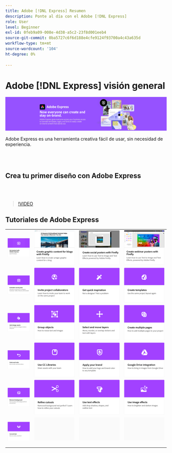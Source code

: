 ```yaml
---
title: Adobe [!DNL Express] Resumen
description: Ponte al día con el Adobe [!DNL Express]
role: User
level: Beginner
exl-id: 0feb9a09-008e-4d38-a5c2-23f8d001eeb4
source-git-commit: 0ba5727c6f6d188e4cfe9124f93700a4c43a635d
workflow-type: tm+mt
source-wordcount: '104'
ht-degree: 0%

---
```


# Adobe [!DNL Express] visión general

![Express Hero Image](../assets/Express.png)

Adobe Express es una herramienta creativa fácil de usar, sin necesidad de experiencia.

<br> 

## Crea tu primer diseño con Adobe Express

<br> 

>[!VIDEO](https://video.tv.adobe.com/v/3420225?quality=12&learn=on&hidetitle=true)

## Tutoriales de Adobe Express

<table style="table-layout:fixed">
<tr>
   <td>
      <a href="get-started.md">
         <img alt="Introducción a Adobe Express" src="assets/get-started.png" />
      </a>
  </td>
  <td>
      <a href="create-blog-graphics.md">
         <img alt="Creación de gráficos de blog con Firefly" src="assets/blog-graphic.png" />
      </a>
  </td>
  <td>
      <a href="create-social-posters.md">
         <img alt="Crea carteles para redes sociales con Firefly" src="assets/social-firefly.png" />
      </a>
  </td>
  <td>
      <a href="create-webinar-poster.md">
         <img alt="Crea carteles de seminarios web con Firefly" src="assets/webinar-poster.png" />
      </a>
  </td>
</tr>
<tr>
 <td>
      <a href="schedule.md">
         <img alt="Programar publicaciones en redes sociales" src="assets/schedule.png" />
      </a>
  </td>
 <td>
   <a href="collaborate.md">
      <img alt="Invitar a colaboradores del proyecto" src="assets/collaborate.png" />
   </a>
  </td>
 <td>
      <a href="get-inspiration.md">
         <img alt="Obtener inspiración rápida" src="assets/inspiration.png" />
      </a>
  </td>
  <td>
   <a href="create-templates.md">
      <img alt="Creación de plantillas" src="assets/templates.png" />
   </a>
  </td>
</tr>
<tr>
<td>
      <a href="add-design-assets.md">
         <img alt="Añadir activos de diseño" src="assets/design-assets.png" />
      </a>
  </td>
 <td>
      <a href="group-objects.md">
         <img alt="Agrupación de objetos" src="assets/group-objects.png" />
      </a>
  </td>
  <td>
      <a href="layers.md">
         <img alt="Seleccionar y mover capas" src="assets/layers.png" />
      </a>
  </td>
  <td>
      <a href="multiple-pages.md">
         <img alt="Crear varias páginas" src="assets/multiple-pages.png" />
      </a>
  </td>
</tr>
<tr>
   <td>
      <a href="undo-redo.md">
         <img alt="Deshacer y rehacer" src="assets/undo-redo.png" />
      </a>
   </td>
 <td>
      <a href="cc-libraries.md">
         <img alt="Usar Bibliotecas CC" src="assets/cc-libraries.png" />
      </a>
  </td>
 <td>
      <a href="brand.md">
         <img alt="Aplicar su marca" src="assets/brand.png" />
      </a>
  </td>
  <td>
      <a href="google-drive.md">
         <img alt="Integración con Google Drive" src="assets/google-drive.png" />
      </a>
  </td>
</tr>
<tr>
  <td>
      <a href="remove-background.md">
         <img alt="Eliminar fondo" src="assets/background.png" />
      </a>
  </td>
  <td>
      <a href="refine-cutout.md">
         <img alt="Perfeccionar un recorte" src="assets/cutouts.png" />
      </a>
  </td>
  <td>
      <a href="text-effects.md">
         <img alt="Uso de efectos de texto" src="assets/text-effects.png" />
      </a>
  </td>
  <td>
      <a href="image-effects.md">
         <img alt="Usar efectos de imagen" src="assets/image-effects.png" />
      </a>
  </td>
</tr>
<tr>
   <td>
      <a href="create-curved-text.md">
         <img alt="Crear texto curvo" src="assets/curved-text.png" />
      </a>
   </td>
   <td>
      <img alt="Separador" src="../assets/Gray_thumbnail.png" />
      <div>
      <br>
   </td>
   <td>
      <img alt="Separador" src="../assets/Gray_thumbnail.png" />
      <div>
      <br>
   </td>
   <td>
      <img alt="Separador" src="../assets/Gray_thumbnail.png" />
      <div>
      <br>
   </td>
</tr>
</table>
